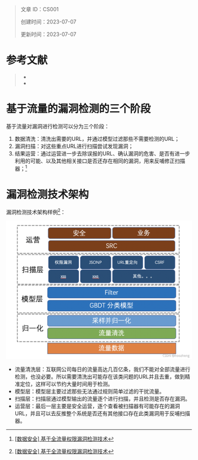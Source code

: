 

> 文章 ID：CS001
>
> 创建时间：2023-07-07
>
> 更新时间：2023-07-07

# 参考文献

> - [^1]: [[数据安全] 基于全流量权限漏洞检测技术](https://blog.csdn.net/hoozheng/article/details/120810098)
>
> - [^2]:[基于流量分析的软件升级漏洞自动检测方法](https://www.secrss.com/articles/18813)

# 基于流量的漏洞检测的三个阶段

基于流量对漏洞进行检测可以分为三个阶段：

1. 数据清洗：清洗出需要的URL，并通过模型过滤那些不需要检测的URL；
2. 漏洞扫描：对这些重点URL进行扫描尝试发现漏洞；
3. 结果运营：通过运营进一步去除误报的URL、确认漏洞的危害、是否有进一步利用的可能、以及其他相关接口是否还存在相同的漏洞，用来反哺修正扫描器；[^1]

# 漏洞检测技术架构

漏洞检测技术架构样例[^1]：

<img src="..\assets\article_data\CS001\pic\P001.png" alt="P001" style="zoom:50%;" />



- 流量清洗层：互联网公司每日的流量高达几百亿条，我们不能对全部流量进行检测，也没必要。所以需要清洗出可能存在该类问题的URL并且去重，做到精准定位，这样可以节约大量时间用于检测。
- 模型层：模型层主要过滤那些无法通过规则简单过滤的干扰流量。
- 扫描层：扫描层通过模型输出的流量逐个进行扫描，并且检测是否存在漏洞。
- 运营层：最后一层主要是安全运营，逐个查看被扫描器有可能存在的漏洞URL，并且可以去反推整个系统是否还有其他接口存在此类漏洞用于反哺扫描器。
  
